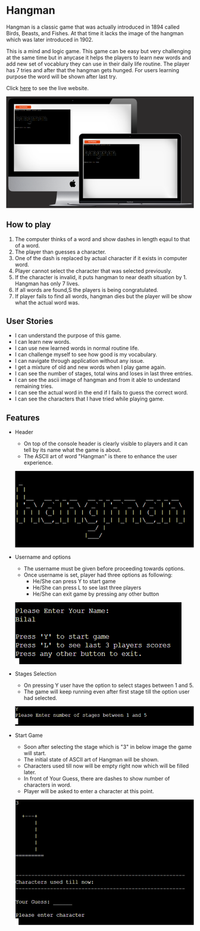 # Hangman
Hangman is a classic game that was actually introduced in 1894 called Birds, Beasts, and Fishes. At that time it lacks the image of the hangman which was later introduced in 1902.

This is a mind and logic game. This game can be easy but very challenging at the same time but in anycase it helps the players to learn new words and add new set of vocablury they can use in their daily life routine. The player has 7 tries and after that the hangman gets hunged. For users learning purpose the word will be shown after last try.

Click [here](https://hangman-frenzy-4d545907a764.herokuapp.com/) to see the live website.

![Hangman website mockup](/documentation/readme_img/p3-mockup.png)

## How to play
 1. The computer thinks of a word and show dashes in length eqaul to that of a word.
 2. The player than guesses a character.
 3. One of the dash is replaced by actual character if it exists in computer word.
 4. Player cannot select the character that was selected previously.
 5. If the character is invalid, it puts hangman to near death situation by 1. Hangman has only 7 lives.
 6. If all words are found,S the players is being congratulated.
 7. If player fails to find all words, hangman dies but the player will be show what the actual word was.

## User Stories
- I can understand the purpose of this game.
- I can learn new words.
- I can use new learned words in normal routine life.
- I can challenge myself to see how good is my vocabulary.
- I can navigate through application without any issue.
- I get a mixture of old and new words when I play game again.
- I can see the number of stages, total wins and loses in last three entries.
- I can see the ascii image of hangman and from it able to undestand remaining tries.
- I can see the actual word in the end if I fails to guess the correct word.
- I can see the characters that I have tried while playing game.

## Features
- Header
    - On top of the console header is clearly visible to players and it can tell by its name what the game is about.
    - The ASCII art of word "Hangman" is there to enhance the user experience.

    ![Hangman header](/documentation/readme_img/header.png)

- Username and options
    - The username must be given before proceeding towards options.
    - Once username is set, player had three options as following:
        - He/She can press Y to start game
        - He/She can press L to see last three players
        - He/She can exit game by pressing any other button

    ![username and options](/documentation/readme_img/username.png)

- Stages Selection
    - On pressing Y user have the option to select stages between 1 and 5.
    - The game will keep running even after first stage till the option user had selected.

    ![Stages Selection](/documentation/readme_img/stages-selection.png)

- Start Game
    - Soon after selecting the stage which is "3" in below image the game will start.
    - The initial state of ASCII art of Hangman will be shown.
    -  Characters used till now will be empty right now which will be filled later.
    - In front of Your Guess, there are dashes to show number of characters in word.
    - Player will be asked to enter a character at this point.

    ![Start Game](/documentation/readme_img/after-stage-selection.png)
